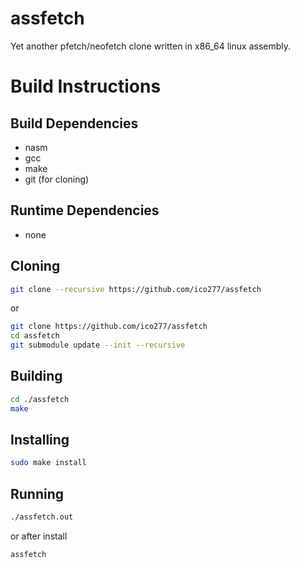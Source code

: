# assfetch
Yet another pfetch/neofetch clone written in x86_64 linux assembly.

# Build Instructions
## Build Dependencies
- nasm
- gcc
- make
- git (for cloning)

## Runtime Dependencies
- none

## Cloning
```bash
git clone --recursive https://github.com/ico277/assfetch
```
or
```bash
git clone https://github.com/ico277/assfetch
cd assfetch
git submodule update --init --recursive
```

## Building
```bash
cd ./assfetch
make
```

## Installing
```bash
sudo make install
```

## Running
```bash
./assfetch.out
```
or after install
```bash
assfetch
```
